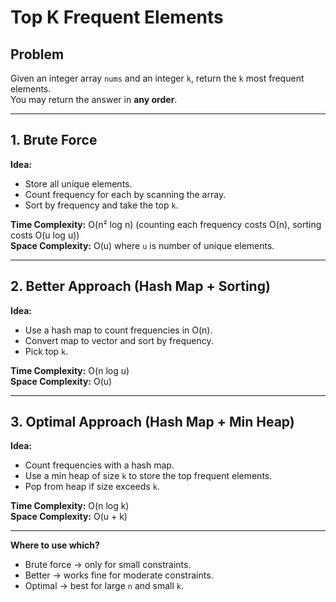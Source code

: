 # Top K Frequent Elements

## Problem
Given an integer array `nums` and an integer `k`, return the `k` most frequent elements.  
You may return the answer in **any order**.

---

## **1. Brute Force**
**Idea:**  
- Store all unique elements.  
- Count frequency for each by scanning the array.  
- Sort by frequency and take the top `k`.

**Time Complexity:** O(n² log n) (counting each frequency costs O(n), sorting costs O(u log u))  
**Space Complexity:** O(u) where `u` is number of unique elements.

---

## **2. Better Approach (Hash Map + Sorting)**
**Idea:**  
- Use a hash map to count frequencies in O(n).  
- Convert map to vector and sort by frequency.  
- Pick top `k`.

**Time Complexity:** O(n log u)  
**Space Complexity:** O(u)

---

## **3. Optimal Approach (Hash Map + Min Heap)**
**Idea:**  
- Count frequencies with a hash map.  
- Use a min heap of size `k` to store the top frequent elements.  
- Pop from heap if size exceeds `k`.

**Time Complexity:** O(n log k)  
**Space Complexity:** O(u + k)

---

**Where to use which?**  
- Brute force → only for small constraints.  
- Better → works fine for moderate constraints.  
- Optimal → best for large `n` and small `k`.
